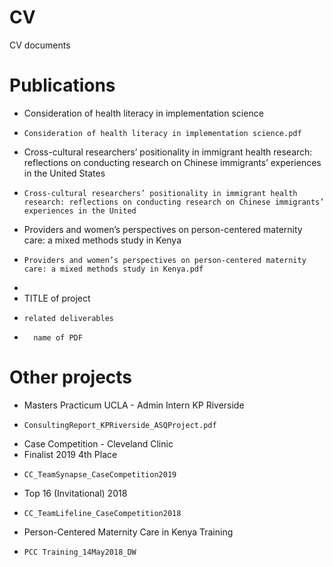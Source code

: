 # CV
CV documents

# Publications
- Consideration of health literacy in implementation science
-     Consideration of health literacy in implementation science.pdf
- Cross-cultural researchers’ positionality in immigrant health research: reflections on conducting research on Chinese immigrants’ experiences in the United States
-     Cross-cultural researchers’ positionality in immigrant health research: reflections on conducting research on Chinese immigrants’ experiences in the United 
- Providers and women’s perspectives on person-centered maternity care: a mixed methods study in Kenya    
-     Providers and women’s perspectives on person-centered maternity care: a mixed methods study in Kenya.pdf
-     
- TITLE of project
-     related deliverables
-       name of PDF

# Other projects 
- Masters Practicum UCLA - Admin Intern KP Riverside
-     ConsultingReport_KPRiverside_ASQProject.pdf
- Case Competition - Cleveland Clinic
-   Finalist 2019 4th Place
-     CC_TeamSynapse_CaseCompetition2019
-   Top 16 (Invitational) 2018
-     CC_TeamLifeline_CaseCompetition2018
- Person-Centered Maternity Care in Kenya Training
-     PCC Training_14May2018_DW
